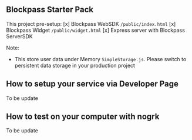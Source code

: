 ## Blockpass Starter Pack

This project pre-setup:
[x] Blockpass WebSDK `/public/index.html`
[x] Blockpass Widget `/public/widget.html`
[x] Express server with Blockpass ServerSDK

Note:

- This store user data under Memory `SimpleStorage.js`. Please switch to persistent data storage in your production project

## How to setup your service via Developer Page

To be update

## How to test on your computer with nogrk

To be update
